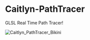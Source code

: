 # Caitlyn-PathTracer
GLSL Real Time Path Tracer!

![Caitlyn_PathTracer_Bikini](https://github.com/AlerianEmperor/Caitlyn-PathTracer/assets/93391908/10603ce9-6165-43fe-9694-bdb80cf0c95b)
